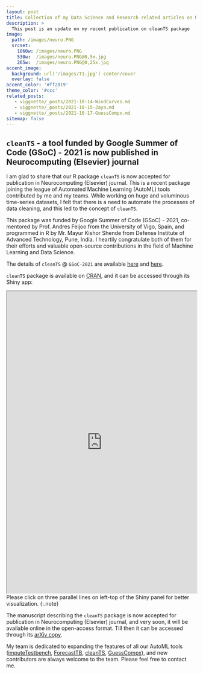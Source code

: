 ```yaml
---
layout: post
title: Collection of my Data Science and Research related articles on Medium
description: >
  This post is an update on my recent publication on cleanTS package 
image: 
  path: /images/neuro.PNG
  srcset:
    1060w: /images/neuro.PNG
    530w:  /images/neuro.PNG@0,5x.jpg
    265w:  /images/neuro.PNG@0,25x.jpg
accent_image: 
  background: url('/images/T1.jpg') center/cover
  overlay: false
accent_color: '#ff2819'
theme_color: '#ccc'
related_posts:
   - viggnette/_posts/2021-10-14-WindCurves.md
   - viggnette/_posts/2021-10-15-Jaya.md
   - viggnette/_posts/2021-10-17-GuessCompx.md
sitemap: false
---
```


## `cleanTS` - a tool funded by Google Summer of Code (GSoC) - 2021 is now published in Neurocomputing (Elsevier) journal

I am glad to share that our R package `cleanTS` is now accepted for publication in Neurocomputing (Elsevier) journal. This is a recent package joining the league of Automated Machine Learning (AutoML) tools contributed by me and my teams. While working on huge and voluminous time-series datasets, I felt that there is a need to automate the processes of data cleaning, and this led to the concept of `cleanTS`.

This package was funded by Google Summer of Code (GSoC) - 2021, co-mentored by Prof. Andres Feijoo from the University of Vigo, Spain, and programmed in R by Mr. Mayur Kishor Shende from Defense Institute of Advanced Technology, Pune, India. I heartily congratulate both of them for their efforts and valuable open-source contributions in the field of Machine Learning and Data Science. 

The details of `cleanTS` @ `GSoC-2021` are available [here](https://github.com/rstats-gsoc/gsoc2021/wiki/cleanTS) and [here](https://mayur1009.github.io/cleanTS/).

`cleanTS` package is available on [CRAN](https://cran.r-project.org/package=cleanTS), and it can be accessed through its Shiny app:


<iframe src="https://mayur1009.shinyapps.io/cleanTS/" width="100%" height="800px"></iframe>
Please click on three parallel lines on left-top of the Shiny panel for better visualization.
{:.note}

The manuscript describing the `cleanTS` package is now accepted for publication in Neurocomputing (Elsevier) journal, and very soon, it will be available online in the open-access format. Till then it can be accessed through its [arXiv copy](https://arxiv.org/abs/2110.11815).

My team is dedicated to expanding the features of all our AutoML tools ([imputeTestbench](https://www.neerajbokde.in/software/), [ForecastTB](https://www.neerajbokde.in/viggnette/2021-10-16-forecasttb/), [cleanTS](https://www.neerajbokde.in/software/), [GuessCompx](https://www.neerajbokde.in/viggnette/2021-10-17-GuessCompx/)), and new contributors are always welcome to the team. Please feel free to contact me.


[mm]: https://guides.github.com/features/mastering-markdown/
[ksyn]: https://kramdown.gettalong.org/syntax.html
[ksyntab]:https://kramdown.gettalong.org/syntax.html#tables
[ksynmath]: https://kramdown.gettalong.org/syntax.html#math-blocks
[katex]: https://khan.github.io/KaTeX/
[rtable]: https://dbushell.com/2016/03/04/css-only-responsive-tables/
